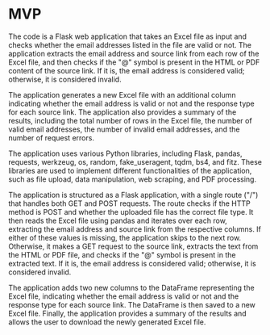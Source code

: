 # MVP
The code is a Flask web application that takes an Excel file as input and checks whether the email addresses listed in the file are valid or not. The application extracts the email address and source link from each row of the Excel file, and then checks if the "@" symbol is present in the HTML or PDF content of the source link. If it is, the email address is considered valid; otherwise, it is considered invalid.

The application generates a new Excel file with an additional column indicating whether the email address is valid or not and the response type for each source link. The application also provides a summary of the results, including the total number of rows in the Excel file, the number of valid email addresses, the number of invalid email addresses, and the number of request errors.

The application uses various Python libraries, including Flask, pandas, requests, werkzeug, os, random, fake_useragent, tqdm, bs4, and fitz. These libraries are used to implement different functionalities of the application, such as file upload, data manipulation, web scraping, and PDF processing.

The application is structured as a Flask application, with a single route ("/") that handles both GET and POST requests. The route checks if the HTTP method is POST and whether the uploaded file has the correct file type. It then reads the Excel file using pandas and iterates over each row, extracting the email address and source link from the respective columns. If either of these values is missing, the application skips to the next row. Otherwise, it makes a GET request to the source link, extracts the text from the HTML or PDF file, and checks if the "@" symbol is present in the extracted text. If it is, the email address is considered valid; otherwise, it is considered invalid.

The application adds two new columns to the DataFrame representing the Excel file, indicating whether the email address is valid or not and the response type for each source link. The DataFrame is then saved to a new Excel file. Finally, the application provides a summary of the results and allows the user to download the newly generated Excel file.
